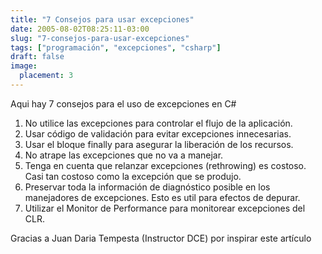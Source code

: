 ```yaml
---
title: "7 Consejos para usar excepciones"
date: 2005-08-02T08:25:11-03:00
slug: "7-consejos-para-usar-excepciones"
tags: ["programación", "excepciones", "csharp"]
draft: false
image:
  placement: 3
---
```


Aqui hay 7 consejos para el uso de excepciones en C\#

1) No utilice las excepciones para controlar el flujo de la
aplicación.
2) Usar código de validación para evitar excepciones innecesarias.
3) Usar el bloque finally para asegurar la liberación de los recursos.
4) No atrape las excepciones que no va a manejar.
5) Tenga en cuenta que relanzar excepciones (rethrowing) es costoso.
Casi tan costoso como la excepción que se produjo.
6) Preservar toda la información de diagnóstico posible en los
manejadores de excepciones. Esto es util para efectos de depurar.
7) Utilizar el Monitor de Performance para monitorear excepciones del
CLR.

Gracias a Juan Daria Tempesta (Instructor DCE) por inspirar este
artículo
